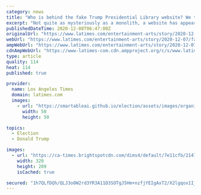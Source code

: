 ```yaml
---
category: news
title: "Who is behind the fake Trump Presidential Library website? We talk to the anonymous architect"
excerpt: "Not quite as mysteriously as a monolith, a website has appeared for a fictional Donald J. Trump Presidential Library. The anonymous architect tells us why they did it."
publishedDateTime: 2020-12-08T06:47:00Z
originalUrl: "https://www.latimes.com/entertainment-arts/story/2020-12-07/fake-trump-presidential-library-website-anonymous-architect-interview"
webUrl: "https://www.latimes.com/entertainment-arts/story/2020-12-07/fake-trump-presidential-library-website-anonymous-architect-interview"
ampWebUrl: "https://www.latimes.com/entertainment-arts/story/2020-12-07/fake-trump-presidential-library-website-anonymous-architect-interview?_amp=true"
cdnAmpWebUrl: "https://www-latimes-com.cdn.ampproject.org/c/s/www.latimes.com/entertainment-arts/story/2020-12-07/fake-trump-presidential-library-website-anonymous-architect-interview?_amp=true"
type: article
quality: 114
heat: 114
published: true

provider:
  name: Los Angeles Times
  domain: latimes.com
  images:
    - url: "https://smartableai.github.io/election/assets/images/organizations/latimes.com-50x50.jpg"
      width: 50
      height: 50

topics:
  - Election
  - Donald Trump

images:
  - url: "https://ca-times.brightspotcdn.com/dims4/default/7e11cfb/2147483647/strip/true/crop/1654x1080+133+0/resize/320x209!/quality/90/?url=https%3A%2F%2Fcalifornia-times-brightspot.s3.amazonaws.com%2F6e%2F76%2F70d6e3b8436db2301d3382e733f0%2Fa-christmas-for-mary.jpg"
    width: 320
    height: 209
    isCached: true

secured: "1h7QLfDQh/QLJ3o0W2rd3YR3A11D3SOTgJ5Hm+nzfjYEIgAxT2/X2lgqox1IjEa6mqA5i0gOJelT/iLD3R++XN78t/M6MSMrbjNC1M5qBV1ztY7L2eOvqVfG6+kHHC17B+gG1nC9+8orwih8rfqBqezeGrHgz649RYHcKC0Ru101PTKMeQxC6gHARcFT+yeyVk8akV0JB6jVkfvZqKFOYNjul+rTsECUDgMZBlHnnOyEWbd+e3IfhDxlLn68EPmIMoxXc1ZKxa9ozSAB21JzFt90SADNJ6VcxsJri1qvWyc8aJN/0ac5uu2B11zi8fU01DkVX+15VcCmdCIMvTp257avUZp/XvSe7P+dQkkyvnw=;ddlHcMfR5jO6tIzbTHSdjw=="
---
```


